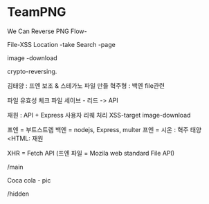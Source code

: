 # TeamPNG
We Can Reverse PNG
Flow-

File-XSS
Location -take
Search -page

image
-download

crypto-reversing.

김태양 : 프엔 보조 & 스테가노 파일 만들
혁주형 : 백엔
file관련

파일 유효성 체크 
파일 세이브 - 리드
-> API

재원 : 
API + Express 
사용자 리퀘 처리
XSS-target
image-download


프엔 = 부트스트렙
백엔 = nodejs, Express, multer
프엔 = 시온 <HTML>: 혁주 <JS>
 태양 <HTML: 재원 <JS>

XHR = Fetch API
(프엔 파일 = Mozila web standard File API)

/main

Coca cola - pic

/hidden
<upload>
<load>
	<download>
	<delet>
